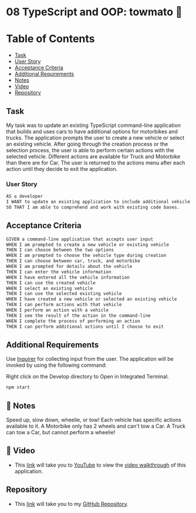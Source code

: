 # 08 TypeScript and OOP: towmato 🍅


# Table of Contents
* [Task](#task)
* [User Story](#user-story)
* [Acceptance Criteria](#acceptance-criteria)
* [Additional Requirements](#additional-requirements)
* [Notes](#notes)
* [Video](#video)
* [Repository](#repository)


## Task


My task was to update an existing TypeScript command-line application that builds and uses cars to have additional options for motorbikes and trucks. The application prompts the user to create a new vehicle or select an existing vehicle. After going through the creation process or the selection process, the user is able to perform certain actions with the selected vehicle. Different actions are available for Truck and Motorbike than there are for Car. The user is returned to the actions menu after each action until they decide to exit the application.



### User Story

```md
AS a developer
I WANT to update an existing application to include additional vehicle types
SO THAT I am able to comprehend and work with existing code bases.
```

## Acceptance Criteria

```md
GIVEN a command-line application that accepts user input
WHEN I am prompted to create a new vehicle or existing vehicle
THEN I can choose between the two options
WHEN I am prompted to choose the vehicle type during creation
THEN I can choose between car, truck, and motorbike
WHEN I am prompted for details about the vehicle
THEN I can enter the vehicle information
WHEN I have entered all the vehicle information
THEN I can use the created vehicle
WHEN I select an existing vehicle
THEN I can use the selected existing vehicle
WHEN I have created a new vehicle or selected an existing vehicle
THEN I can perform actions with that vehicle
WHEN I perform an action with a vehicle
THEN I see the result of the action in the command-line
WHEN I complete the process of performing an action
THEN I can perform additional actions until I choose to exit
```

## Additional Requirements

Use [Inquirer](https://www.npmjs.com/package/inquirer) for collecting input from the user. The application will be invoked by using the following command:

Right click on the Develop directory to Open in Integrated Terminal. 

```bash
npm start
```

## 📝 Notes
Speed up, slow down, wheelie, or tow! Each vehicle has specific actions available to it. A Motorbike only has 2 wheels and can't tow a Car. A Truck can tow a Car, but cannot perform a wheelie! 

## 🎥 Video

* This [link](https://www.insertvideolinkhere.com) will take you to [YouTube](https://www.insertvideolinkhere.com) to view the [video walkthrough](https://www.insertvideolinkhere.com) of this application. 



## Repository

* This [link](https://www.insertvideolinkhere.com) will take you to my [GitHub Repository](https://www.insertvideolinkhere.com).